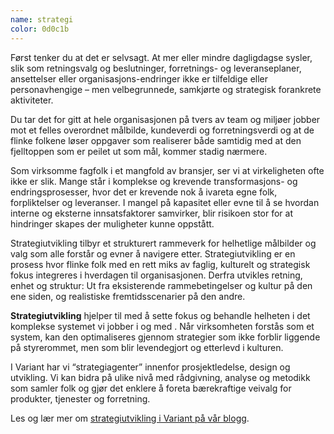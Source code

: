 ```yaml
---
name: strategi
color: 0d0c1b
---
```


Først tenker du at det er selvsagt. At mer eller mindre dagligdagse sysler,
slik som retningsvalg og beslutninger, forretnings- og leveranseplaner,
ansettelser eller organisasjons-endringer ikke er tilfeldige eller
personavhengige – men velbegrunnede, samkjørte og strategisk forankrete aktiviteter.

Du tar det for gitt at hele organisasjonen på tvers av team og miljøer jobber mot et
felles overordnet målbilde, kundeverdi og forretningsverdi og at de flinke folkene løser
oppgaver som realiserer både samtidig med at den fjelltoppen som er peilet ut som mål,
kommer stadig nærmere.

<div class="bigText">

Som virksomme fagfolk i et mangfold av bransjer, ser vi at
virkeligheten ofte ikke er slik. Mange står i komplekse og krevende
transformasjons- og endringsprosesser, hvor det er krevende nok å
ivareta egne folk, forpliktelser og leveranser. I mangel på kapasitet
eller evne til å se hvordan interne og eksterne innsatsfaktorer
samvirker, blir risikoen stor for at hindringer skapes der muligheter
kunne oppstått.

</div>

<div class="wrapper">

Strategiutvikling tilbyr et strukturert rammeverk for helhetlige
målbilder og valg som alle forstår og evner å navigere etter.
Strategiutvikling er en prosess hvor flinke folk med en rett miks av
faglig, kulturelt og strategisk fokus integreres i hverdagen til
organisasjonen. Derfra utvikles retning, enhet og struktur: Ut fra
eksisterende rammebetingelser og kultur på den ene siden, og
realistiske fremtidsscenarier på den andre.

<strong>Strategiutvikling</strong> hjelper til med å sette fokus og
behandle helheten i det komplekse systemet vi jobber i og med . Når
virksomheten forstås som et system, kan den optimaliseres gjennom
strategier som ikke forblir liggende på styrerommet, men som blir
levendegjort og etterlevd i kulturen.

I Variant har vi “strategiagenter” innenfor prosjektledelse, design
og utvikling. Vi kan bidra på ulike nivå med rådgivning, analyse og
metodikk som samler folk og gjør det enklere å foreta bærekraftige
veivalg for produkter, tjenester og forretning.

</div>

<div class="wrapper">

Les og lær mer om [strategiutvikling i Variant på vår blogg](https://blog.variant.no/strategi/home).

</div>

